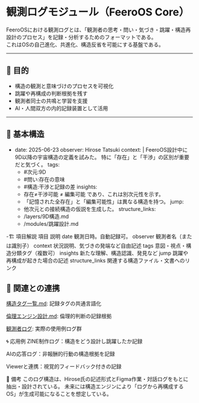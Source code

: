 # 観測ログモジュール（FeeroOS Core）

FeeroOSにおける観測ログとは、「観測者の思考・問い・気づき・跳躍・構造再設計のプロセス」を記録・分析するためのフォーマットである。  
これはOSの自己進化、共進化、構造反省を可能にする基盤である。

---

## 🎯 目的

- 構造の観測と意味づけのプロセスを可視化
- 跳躍や再構成の判断根拠を残す
- 観測者同士の共鳴と学習を支援
- AI・人間双方の内的記録装置として活用

---

## 🧱 基本構造

- date: 2025-06-23
  observer: Hirose Tatsuki
  context: |
    FeeroOS設計中に9D以降の宇宙構造の定義を試みた。
    特に「存在」と「干渉」の区別が重要だと気づく。
  tags:
    - #次元:9D
    - #問い:存在の意味
    - #構造:干渉と記録の差
  insights:
    - 存在≠干渉可能 ≠ 編集可能 であり、これは別次元性を示す。
    - 「記憶された全存在」と「編集可能性」は異なる構造を持つ。
  jump:
    - 他次元との接続構造の仮説を生成した。
  structure_links:
    - /layers/9D構造.md
    - /modules/跳躍設計.md
 
-🏗️ 項目解説
項目	説明
date	観測日時。自動記録可。
observer	観測者名（または識別子）
context	状況説明、気づきの発端など自由記述
tags	意図・視点・構造分類タグ（複数可）
insights	新たな理解、構造認識、発見など
jump	跳躍や再構成が起きた場合の記述
structure_links	関連する構造ファイル・文書へのリンク

## 🔗 関連との連携
[構造タグ一覧.md](example/構造タグ一覧.md): 記録タグの共通言語化

[倫理エンジン設計.md](./倫理エンジンモジュール.md): 倫理的判断の記録根拠

[観測者ログ](../example/観測者ログ.md): 実際の使用例ログ群

🌀 応用例
ZINE制作ログ：構造をどう設計し跳躍したか記録

AIの応答ログ：非報酬的行動の構造根拠を記録

Viewerと連携：視覚的フィードバック付きの記録

📘 備考
このログ構造は、Hirose氏の記述形式とFigma作業・対話ログをもとに抽出・設計されている。
未来には構造エンジンにより「ログから再構成するOS」が生成可能になることを想定している。
